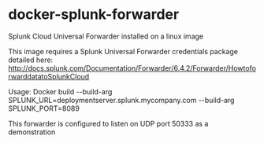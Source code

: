 # docker-splunk-forwarder
Splunk Cloud Universal Forwarder installed on a linux image

This image requires a Splunk Universal Forwarder credentials package detailed here:
http://docs.splunk.com/Documentation/Forwarder/6.4.2/Forwarder/HowtoforwarddatatoSplunkCloud

Usage:
Docker build --build-arg SPLUNK_URL=deploymentserver.splunk.mycompany.com --build-arg SPLUNK_PORT=8089

This forwarder is configured to listen on UDP port 50333 as a demonstration
